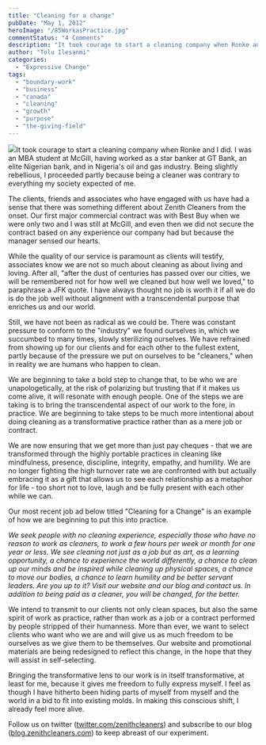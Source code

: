 ```yaml
---
title: "Cleaning for a change"
pubDate: "May 1, 2012"
heroImage: "/85WorkasPractice.jpg"
commentStatus: "4 Comments"
description: "It took courage to start a cleaning company when Ronke and I did. I was an MBA student at McGill, having worked as a star banker at GT Bank, an elite Nigerian bank, and in Nigeria’s oil and gas industry. Being slightly rebellious, I proceeded partly because being a cleaner was contrary to everything my society expected of me. The clients, friends and associates who have engaged with us have had a sense that there was something different […]"
author: "Tolu Ilesanmi"
categories: 
  - "Expressive Change"
tags: 
  - "boundary-work"
  - "business"
  - "canada"
  - "cleaning"
  - "growth"
  - "purpose"
  - "the-giving-field"
---
```


[![](https://organizationunbound.org/wp-content/uploads/2012/05/85WorkasPractice-300x300.jpg)](https://organizationunbound.org/wp-content/uploads/2012/05/85WorkasPractice.jpg)It took courage to start a cleaning company when Ronke and I did. I was an MBA student at McGill, having worked as a star banker at GT Bank, an elite Nigerian bank, and in Nigeria's oil and gas industry. Being slightly rebellious, I proceeded partly because being a cleaner was contrary to everything my society expected of me.

The clients, friends and associates who have engaged with us have had a sense that there was something different about Zenith Cleaners from the onset. Our first major commercial contract was with Best Buy when we were only two and I was still at McGill, and even then we did not secure the contract based on any experience our company had but because the manager sensed our hearts.

While the quality of our service is paramount as clients will testify, associates know we are not so much about cleaning as about living and loving. After all, "after the dust of centuries has passed over our cities, we will be remembered not for how well we cleaned but how well we loved," to paraphrase a JFK quote. I have always thought no job is worth it if all we do is do the job well without alignment with a transcendental purpose that enriches us and our world.

Still, we have not been as radical as we could be. There was constant pressure to conform to the "industry" we found ourselves in, which we succumbed to many times, slowly sterilizing ourselves. We have refrained from showing up for our clients and for each other to the fullest extent, partly because of the pressure we put on ourselves to be "cleaners," when in reality we are humans who happen to clean.

We are beginning to take a bold step to change that, to be who we are unapologetically, at the risk of polarizing but trusting that if it makes us come alive, it will resonate with enough people. One of the steps we are taking is to bring the transcendental aspect of our work to the fore, in practice. We are beginning to take steps to be much more intentional about doing cleaning as a transformative practice rather than as a mere job or contract.

We are now ensuring that we get more than just pay cheques - that we are transformed through the highly portable practices in cleaning like mindfulness, presence, discipline, integrity, empathy, and humility. We are no longer fighting the high turnover rate we are confronted with but actually embracing it as a gift that allows us to see each relationship as a metaphor for life - too short not to love, laugh and be fully present with each other while we can.

Our most recent job ad below titled "Cleaning for a Change" is an example of how we are beginning to put this into practice.

_We seek people with no cleaning experience, especially those who have no reason to work as cleaners, to work a few hours per week or month for one year or less. We see cleaning not just as a job but as art, as a learning opportunity, a chance to experience the world differently, a chance to clean up our minds and be inspired while cleaning up physical spaces, a chance to move our bodies, a chance to learn humility and be better servant leaders. Are you up to it? Visit our website and our blog and contact us. In addition to being paid as a cleaner, you will be changed, for the better._

We intend to transmit to our clients not only clean spaces, but also the same spirit of work as practice, rather than work as a job or a contract performed by people stripped of their humanness. More than ever, we want to select clients who want who we are and will give us as much freedom to be ourselves as we give them to be themselves. Our website and promotional materials are being redesigned to reflect this change, in the hope that they will assist in self-selecting.

Bringing the transformative lens to our work is in itself transformative, at least for me, because it gives me freedom to fully express myself. I feel as though I have hitherto been hiding parts of myself from myself and the world in a bid to fit into existing molds. In making this conscious shift, I already feel more alive.

Follow us on twitter ([twitter.com/zenithcleaners](http://twitter.com/zenithcleaners)) and subscribe to our blog ([blog.zenithcleaners.com](http://blog.zenithcleaners.com/)) to keep abreast of our experiment.
